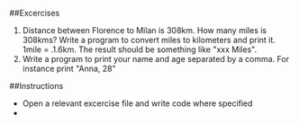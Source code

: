 ##Excercises

1. Distance between Florence to Milan is 308km. How many miles is 308kms? Write a program to convert miles to kilometers and print it.  1mile = .1.6km. The result should be something like "xxx Miles". 
2. Write a program to print your name and age separated by a comma. For instance print "Anna, 28"


##Instructions
* Open a relevant excercise file and write code where specified
*


